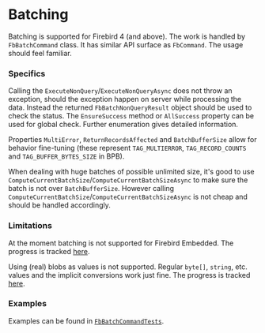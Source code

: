 # Batching

Batching is supported for Firebird 4 (and above). The work is handled by `FbBatchCommand` class. It has similar API surface as `FbCommand`. The usage should feel familiar.

### Specifics

Calling the `ExecuteNonQuery`/`ExecuteNonQueryAsync` does not throw an exception, should the exception happen on server while processing the data. Instead the returned `FbBatchNonQueryResult` object should be used to check the status. The `EnsureSuccess` method or `AllSuccess` property can be used for global check. Further enumeration gives detailed information.

Properties `MultiError`, `ReturnRecordsAffected` and `BatchBufferSize` allow for behavior fine-tuning (these represent `TAG_MULTIERROR`, `TAG_RECORD_COUNTS` and `TAG_BUFFER_BYTES_SIZE` in BPB).

When dealing with huge batches of possible unlimited size, it's good to use `ComputeCurrentBatchSize`/`ComputeCurrentBatchSizeAsync` to make sure the batch is not over `BatchBufferSize`. However calling `ComputeCurrentBatchSize`/`ComputeCurrentBatchSizeAsync` is not cheap and should be handled accordingly.    

### Limitations

At the moment batching is not supported for Firebird Embedded. The progress is tracked [here](https://github.com/FirebirdSQL/NETProvider/issues/1022).

Using (real) blobs as values is not supported. Regular `byte[]`, `string`, etc. values and the implicit conversions work just fine. The progress is tracked [here](https://github.com/FirebirdSQL/NETProvider/issues/1038). 

### Examples

Examples can be found in [`FbBatchCommandTests`](../src/FirebirdSql.Data.FirebirdClient.Tests/FbBatchCommandTests.cs).

